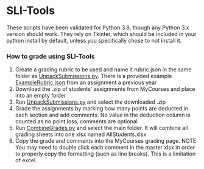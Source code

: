 # SLI-Tools

These scripts have been validated for Python 3.8, though any Python 3.x version should work. They 
rely on Tkinter, which should be included in your python install by default, unless you specifically 
chose to not install it.

### How to grade using SLI-Tools
1. Create a grading rubric to be used and name it rubric.json in the same folder as 
[UnpackSubmissions.py](./UnpackSubmissions.py). There is a provided example [ExampleRubric.json](./ExampleRubric.json) 
from an assignment a previous year
2. Download the .zip of students' assignments from MyCourses and place into an empty folder
3. Run [UnpackSubmissions.py](./UnpackSubmissions.py) and select the downloaded .zip
4. Grade the assignments by marking how many points are deducted in each section and add comments. No value in the 
deduction column is counted as no point loss, comments are optional
5. Run [CombineGrades.py](./CombineGrades.py) and select the main folder. It will combine all grading 
sheets into one xlsx named AllStudents.xlsx
6. Copy the grade and comments into the MyCourses grading page. NOTE: You may need to double click 
each comment in the master xlsx in order to properly copy the formatting (such as line breaks). 
This is a limitation of excel.